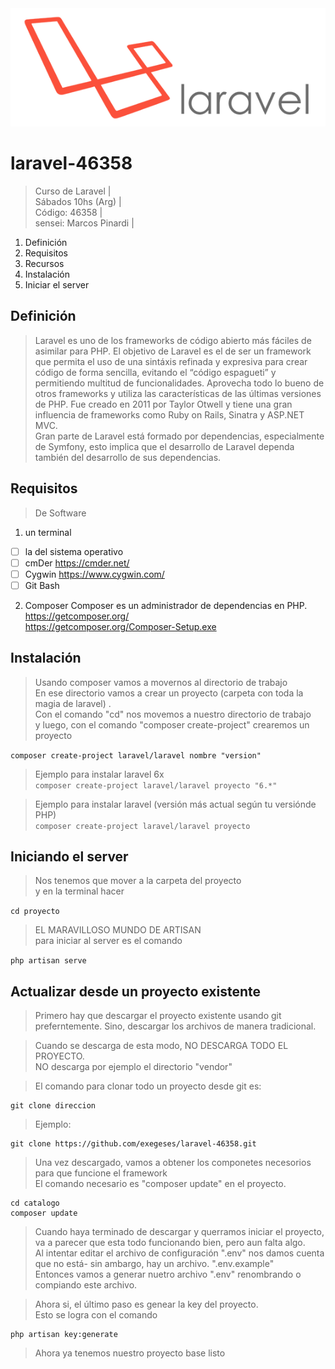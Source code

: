 <img src="https://raw.githubusercontent.com/exegeses/laravel-46358/main/imagenes/laravel-logo.png"> 

# laravel-46358
> Curso de Laravel |  
> Sábados 10hs (Arg) |  
> Código: 46358 |  
> sensei: Marcos Pinardi |  

1. Definición
2. Requisitos
3. Recursos
4. Instalación
5. Iniciar el server

## Definición
> Laravel es uno de los frameworks de código abierto más fáciles de asimilar para PHP.
> El objetivo de Laravel es el de ser un framework que permita el uso de una sintáxis refinada y expresiva para crear código de forma sencilla, evitando el “código espagueti” y permitiendo multitud de funcionalidades. 
> Aprovecha todo lo bueno de otros frameworks y utiliza las características de las últimas versiones de PHP. 
> Fue creado en 2011 por Taylor Otwell y tiene una gran influencia de frameworks como Ruby on Rails, Sinatra y ASP.NET MVC.  
> Gran parte de Laravel está formado por dependencias, especialmente de Symfony, esto implica que el desarrollo de Laravel dependa también del desarrollo de sus dependencias.

## Requisitos

> De Software  

1. un terminal 
- [ ] la del sistema operativo  
- [ ] cmDer https://cmder.net/
- [ ] Cygwin https://www.cygwin.com/
- [ ] Git Bash

2. Composer 
 Composer es un administrador de dependencias en PHP.  
 https://getcomposer.org/  
 https://getcomposer.org/Composer-Setup.exe

 ## Instalación
 > Usando composer vamos a movernos al directorio de trabajo    
 > En ese directorio vamos a crear un proyecto (carpeta con toda la magia de laravel) .  
 > Con el comando "cd" nos movemos a nuestro directorio de trabajo    
 > y luego, con el comando "composer create-project" crearemos un proyecto     
 
 `composer create-project laravel/laravel nombre "version"`
 
 
 > Ejemplo para instalar laravel 6x    
 `composer create-project laravel/laravel proyecto "6.*"`

> Ejemplo para instalar laravel (versión más actual según tu versiónde PHP)    
 `composer create-project laravel/laravel proyecto `   

## Iniciando el server
> Nos tenemos que mover a la carpeta del proyecto    
> y en la terminal hacer    

`cd proyecto`


> EL MARAVILLOSO MUNDO DE ARTISAN    
> para iniciar al server es el comando    

`php artisan serve `  

## Actualizar desde un proyecto existente

>Primero hay que descargar el proyecto existente usando git   
>preferntemente. Sino, descargar los archivos de manera tradicional.

> Cuando se descarga de esta modo, NO DESCARGA TODO EL PROYECTO.  
> NO descarga por ejemplo el directorio "vendor" 

> El comando para clonar todo un proyecto desde git es:

    git clone direccion

> Ejemplo: 

    git clone https://github.com/exegeses/laravel-46358.git

> Una vez descargado, vamos a obtener los componetes necesorios para que funcione el framework  
> El comando necesario es "composer update" en el proyecto.

    cd catalogo  
    composer update  

> Cuando haya terminado de descargar y querramos iniciar el proyecto, va a parecer que esta todo funcionando bien, pero aun falta algo.  
> Al intentar editar el archivo de configuración  ".env" nos damos cuenta que no está- sin ambargo, hay un archivo. ".env.example"  
> Entonces vamos a generar nuetro archivo ".env" renombrando o compiando este archivo.  

> Ahora si, el último paso es genear la key del proyecto.  
> Esto se logra con el comando

    php artisan key:generate

> Ahora ya tenemos nuestro proyecto base listo